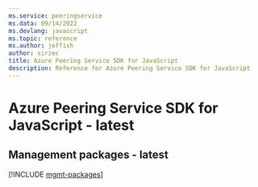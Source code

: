 ```yaml
---
ms.service: peeringservice
ms.data: 09/14/2022
ms.devlang: javascript
ms.topic: reference
ms.author: jeffish
author: xirzec
title: Azure Peering Service SDK for JavaScript
description: Reference for Azure Peering Service SDK for JavaScript
---
```

# Azure Peering Service SDK for JavaScript - latest

## Management packages - latest
[!INCLUDE [mgmt-packages](peering-service-mgmt-index.md)]